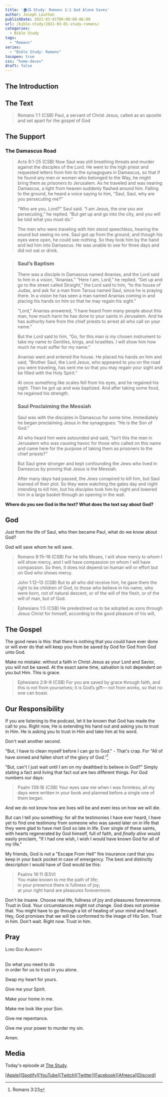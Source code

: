 ```yaml
---
title: '🏠📺 Study: Romans 1:1 God Alone Saves'
author: Joseph Louthan
publishDate: 2021-03-01T06:00:00-06:00
url: /bible-study/2021-03-01-study-romans/
categories:
  - Bible Study
tags:
  - "Romans"
series:
  - "Bible Study: Romans"
tocopen: true
css: "home-devos"
draft: false
---
```

## The Introduction

## The Text

>Romans 1:1 (CSB) Paul, a servant of Christ Jesus, called as an apostle and set apart for the gospel of God

<div style="page-break-after: always;"></div>

## The Support

### The Damascus Road

>Acts 9:1-25 (CSB) Now Saul was still breathing threats and murder against the disciples of the Lord. He went to the high priest and requested letters from him to the synagogues in Damascus, so that if he found any men or women who belonged to the Way, he might bring them as prisoners to Jerusalem. As he traveled and was nearing Damascus, a light from heaven suddenly flashed around him. Falling to the ground, he heard a voice saying to him, “Saul, Saul, why are you persecuting me?”
>
>“Who are you, Lord?” Saul said.
>“I am Jesus, the one you are persecuting,” he replied. “But get up and go into the city, and you will be told what you must do.”
>
>The men who were traveling with him stood speechless, hearing the sound but seeing no one. Saul got up from the ground, and though his eyes were open, he could see nothing. So they took him by the hand and led him into Damascus. He was unable to see for three days and did not eat or drink.

>### Saul’s Baptism
>
>There was a disciple in Damascus named Ananias, and the Lord said to him in a vision, “Ananias.”
>“Here I am, Lord,” he replied.
>“Get up and go to the street called Straight,” the Lord said to him, “to the house of Judas, and ask for a man from Tarsus named Saul, since he is praying there. In a vision he has seen a man named Ananias coming in and placing his hands on him so that he may regain his sight.”
>
>“Lord,” Ananias answered, “I have heard from many people about this man, how much harm he has done to your saints in Jerusalem. And he has authority here from the chief priests to arrest all who call on your name.”
>
>But the Lord said to him, “Go, for this man is my chosen instrument to take my name to Gentiles, kings, and Israelites. I will show him how much he must suffer for my name.”
>
>Ananias went and entered the house. He placed his hands on him and said, “Brother Saul, the Lord Jesus, who appeared to you on the road you were traveling, has sent me so that you may regain your sight and be filled with the Holy Spirit.”
>
>At once something like scales fell from his eyes, and he regained his sight. Then he got up and was baptized. And after taking some food, he regained his strength.
>
>### Saul Proclaiming the Messiah
>
>Saul was with the disciples in Damascus for some time. Immediately he began proclaiming Jesus in the synagogues: “He is the Son of God.”
>
>All who heard him were astounded and said, “Isn’t this the man in Jerusalem who was causing havoc for those who called on this name and came here for the purpose of taking them as prisoners to the chief priests?”
>
>But Saul grew stronger and kept confounding the Jews who lived in Damascus by proving that Jesus is the Messiah.
>
>After many days had passed, the Jews conspired to kill him, but Saul learned of their plot. So they were watching the gates day and night intending to kill him, but his disciples took him by night and lowered him in a large basket through an opening in the wall.

<div style="page-break-after: always;"></div>

**Where do you see God in the text? What does the text say about God?**

## God

Just from the life of Saul, who then became Paul, what do we know about God?

God will save whom he will save.

>Romans 9:15–16 (CSB) For he tells Moses, I will show mercy to whom I will show mercy, and I will have compassion on whom I will have compassion.  So then, it does not depend on human will or effort but on God who shows mercy.

>John 1:12–13 (CSB) But to all who did receive him, he gave them the right to be children of God, to those who believe in his name,  who were born, not of natural descent, or of the will of the flesh, or of the will of man, but of God.

>Ephesians 1:5 (CSB) He predestined us to be adopted as sons through Jesus Christ for himself, according to the good pleasure of his will,

<div style="page-break-after: always;"></div>

## The Gospel

The good news is this: that there is nothing that you could have ever done or will ever do that will keep you from be saved by God for God from God unto God.

Make no mistake: without a faith in Christ Jesus as your Lord and Savior, you will not be saved. At the exact same time, salvation is not dependent on you but Him. This is grace.

>Ephesians 2:8–9 (CSB) For you are saved by grace through faith, and this is not from yourselves; it is God’s gift— not from works, so that no one can boast.

<div style="page-break-after: always;"></div>

## Our Responsibility

If you are listening to the podcast, let it be known that God has made the call to you. Right now, He is extending his hand out and asking you to trust in Him. He is asking you to trust in Him and take him at his word.

Don't wait another second.

"But, I have to clean myself before I can go to God." - That's crap. For "All of have sinned and fallen short of the glory of God."[^1]

[^1]: Romans 3:23

"But, can't I just wait until I am on my deathbed to believe in God?" Simply stating a fact and living that fact out are two different things. For God numbers our days:

>Psalm 139:16 (CSB) Your eyes saw me when I was formless; all my days were written in your book and planned before a single one of them began.

And we do not know how are lives will be and even less on how we will die.

But can I tell you something: for all the testimonies I have ever heard, I have yet to find one testimony from someone who was saved later on in life that they were glad to have met God so late in life. Ever single of these saints, with hearts regenerated by God himself, full of faith, and *finally alive* would easily proclaim, "If I had one wish, I wish I would have known God for all of my life."

My friends, God is not a "Escape From Hell" fire insurance card that you keep in your back pocket in case of emergency. The best and distinctly description I would have of God would be this:

>Psalms 16:11 (ESV)  
>You make known to me the path of life;  
>in your presence there is fullness of joy;  
>at your right hand are pleasures forevermore.  

Don't be insane. Choose real life, fullness of joy and pleasures forevermore. Trust in God. Your circumstances might not change. God does not promise that. You might have to go through a lot of healing of your mind and heart. Hey, God promises that we will be conformed to the image of His Son. Trust in him. Don't wait. Right now. Trust in him.

## Pray

<div style='font-variant: small-caps;'>
Lord God Almighty
</div>
&nbsp;

Do what you need to do  
  in order for us to trust in you alone.

Swap my heart for yours.

Give me your Spirit.

Make your home in me.

Make me look like your Son.

Give me repentance.

Give me your power to murder my sin.

Amen.

## Media

Today's episode at [The Study](http://study.theologic.us/podcast/the-study-romans-1-1/).

\[[Apple](https://podcasts.apple.com/us/podcast/the-study/id1557102127)\]\[[Spotify](https://open.spotify.com/show/0Xs5qsNvWePyRqcmtOTPkR)\]\[[YouTube](http://youtube.theologic.us)\]\[[Twitch](http://twitch.theologic.us)\]\[[Twitter](https://twitter.com/theologic_us)\]\[[Facebook](https://www.facebook.com/groups/462231051477464)\]\[[Afreeca](https://bj.afreecatv.com/theologicus)\]\[[Discord](http://discord.theologic.us)\]
